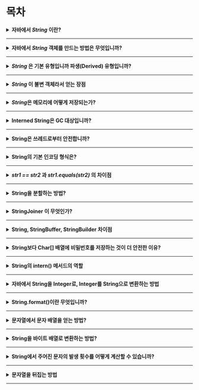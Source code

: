 # 목차

<details>
    <summary><b>자바에서 <i>String</i> 이란?</b></summary>

- 내부적으로 바이트 값의 배열로 표현.
- Java 9 이후부터 **compact Strings** 도입.
  - 문자열에 1 바이트 문자만 있으면 _Latin-1 Encoding_ 사용.
  - 1 멀티 바이트 문자 이상이면 _UTF-16 Encoding_ 사용.
</details>

---

<details>
    <summary><b>자바에서 <i>String</i> 객체를 만드는 방법은 무엇입니까?</b></summary>

```java
String s = "abc";
String s = new String("abc");
```
</details>

---

<details>
    <summary><b><i>String</i> 은 기본 유형입니까 파생(Derived) 유형입니까?</b></summary>

- _String_ 은 상태와 동작을 가지고 있으므로 **파생 타입**이다.
- subString(), indexOf(), equals() 는 기본 타입은 가질 수 없는 메서드이다.

그러나 _String_ 은 너무 자주 사용하기 때문에 기본 타입처럼 느껴지는 몇 가지 특성이 있다.

- _String_ 은 스택 영역에 저장되지는 않지만 **string pool**이라는 특수 메모리 영역에 저장된다.
- 기본 타입과 마찬가지로 `+` 연산자 사용이 가능하다.
- _new_ 키워드 없이 _String_ 인스턴스 생성이 가능하다.
</details>

---

<details>
    <summary><b><i>String</i> 이 불변 객체라서 얻는 장점</b></summary>

- _String pool_ 은 한 번 생성된 _String_ 이 재사용되어야 하므로 절대 변경되지 않는 경우에만 사용할 수 있다.
- _String_ 이 변하지 않음을 보장하기 때문에 다른 메서드에 안전하게 전달할 수 있다.
- 자동으로 이 클래스를 쓰레드로부터 안전하게 만든다.
- 쓰레드로부터 안전하기 때문에 동기화할 필요가 없으므로 성능이 향상된다.
- 변경되지 않음이 보장되므로 해시 코드를 쉽게 캐싱할 수 있다.
</details>

---

<details>
    <summary><b><i>String</i>은 메모리에 어떻게 저장되는가?</b></summary>

- JVM 메서드 영역의 _runtime constant pool_ 에 저장된다.
- JVM 메서드 영역은 논리적으로 힙 메모리의 일부지만 GC 정책을 따르지 않는다.(구현에 따라 다를 수 있음)

</details>

---

<details>
    <summary><b>Interned String은 GC 대상입니까?</b></summary>

프로그램에서 참조가 없는 경우 _String pool_ 의 모든 _String_ 은 GC 대상이 된다.
</details>

---

<details>
    <summary><b>String은 쓰레드로부터 안전합니까?</b></summary>

- immutable 하므로 쓰레드에 안전하다.
- 쓰레드가 값을 변경하려고 하면 기존 문자열을 수정하는 게 아니라 새 문자열을 생성한다.
</details>

--- 

<details>
    <summary><b>String의 기본 인코딩 형식은?</b></summary>

- Java 8 이하 버전은 내부적으로 UTF-16 형식이다.
- JDK 9 부터 1 바이트 문자만 포함하는 문자열은 _Latin-1_, 1개 이상의 멀티바이트 문자가 포함된 문자열은
_UTF-16_ 인코딩을 사용한다.
</details>

---

<details>
    <summary><b><i>str1 == str2</i> 과 <i>str1.equals(str2)</i> 의 차이점</b></summary>

- 전자는 동일성 비교(참조가 같음을 비교)
- 후자는 동등성 비교(참조값이 가리키는 값이 같음을 비교)
</details>

---

<details>
    <summary><b>String을 분할하는 방법?</b></summary>

정규식을 사용할 수 있는 split 메서드를 이용하면 된다.

```java
String[] parts = "john,peter,mary".split(",");
assertEquals(new String[] {"john", "peter", "mary" }, parts);
```

_split_ 의 까다로운 점은 빈 문자열을 분할할 때 비어있지 않은 배열을 얻을 수 있다는 점이다.

```java
assertEquals(new String[] {""}, "".split(","));
```
</details>

---

<details>
    <summary><b>StringJoiner 이 무엇인가?</b></summary>

- 자바 8에 도입된 클래스로써 별도의 문자열을 하나로 결합하기 위해 사용한다.

```java
StringJoiner joiner = new StringJoiner("," "[", "]");
joiner.add("Red").add("Green").add("Blue");
assertEqauls("[Red,Green,Blue]", joiner.toString());
```
</details>

---

<details>
    <summary><b>String, StringBuffer, StringBuilder 차이점</b></summary>

- _String_ 은 불변 객체다. 예전에는 + 연산 시 새로운 문자열을 생성했지만, 요즘 컴파일러는 내부적으로 _StringBuilder_
를 사용하고 + 연산을 최적화한다.
- 하지만 루프와 같은 복잡한 코드는 완전히 새로운 _String_ 을 생성하므로 이럴 땐 _StringBuilder_ 나 _StringBuffer_ 가 유용하다.
- _StringBuffer_ 는 쓰레드에 안전하지만 _StringBuilder_ 는 그렇지 않다.
</details>

---

<details>
    <summary><b>String보다 Char[] 배열에 비밀번호를 저장하는 것이 더 안전한 이유?</b></summary>

_String_ 은 변경할 수 없으므로 수정 불가능하다.
이 특성은 내용을 덮어쓰거나 수정하거나 0으로 만드는 것을 방지하여 문자열에 민감한 정보를 저장하는데 적합하지 않게 만든다.

- 문자열 내용을 제거하려면 GC에 의존해야한다.
- Java 6 이하에서는 문자열이 PermGen에 저장되므로 문자열이 생성되면 절대 GC 수집이 되지 않는다.
- char[] 배열을 사용하면 GC에 의존하지 않고도 수정하거나 완전히 지울 수 있다.
</details>

---

<details>
    <summary><b>String의 intern() 메서드의 역할</b></summary>

_intern()_ 메서드는 힙 영역에 _String_ 객체를 깊은 복사와 동시에 JVM이 관리하는 _String constant pool_ 에 저장한다.

- 자바는 리터럴을 사용해서 생성한 모든 _String_ 객체는 자동으로 _intern()_ 메서드를 적용시킨다.
- 하지만 _new_ 연산자를 사용하면 다른 객체처럼 힙에 추가한다.

</details>

---

<details>
    <summary><b>자바에서 String을 Integer로, Integer를 String으로 변환하는 방법</b></summary>

```java
int num = Integer.parseInt("22");

String s = Integer.toString(num);
```
</details>

---

<details>
    <summary><b>String.format()이란 무엇입니까?</b></summary>

지정된 형식 문자열과 인수를 사용하여 형식이 지정된 문자열을 반환한다.

```java
String title = "apple";
String formatted = String.format("Fruit is %s", title);
assertEquals("Fruit is apple", formatted);
```
</details>

---

<details>
    <summary><b>문자열에서 문자 배열을 얻는 방법?</b></summary>

```java
char[] hello = "hello".toCharArray();
```
</details>

---

<details>
    <summary><b>String을 바이트 배열로 변환하는 방법?</b></summary>

```java
byte[] byteArray = "abcd".getBytes("UTF-8");
```
</details>

---

<details>
    <summary><b>String에서 주어진 문자의 발생 횟수를 어떻게 계산할 수 있습니까?</b></summary>

```java
long count = "hello".chars().filter(ch -> (char) ch == 'l').count();
assertEquals(2, count);
```
</details>

---

<details>
    <summary><b>문자열을 뒤집는 방법</b></summary>

```java
String reversed = new StringBuilder("baeldung").reverse().toString();
assertEquals("gnudleab", reversed);
```
</details>

---